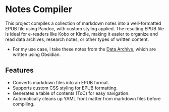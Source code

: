 # Notes Compiler

This project compiles a collection of markdown notes into a well-formatted EPUB file using Pandoc, with custom styling applied. The resulting EPUB file is ideal for e-readers like Kobo or Kindle, making it easier to organize and read data archives, research notes, or other types of written content.

- For my use case, I take these notes from the [Data Archive](https://rhyslwells.github.io/Data-Archive/), which are written using Obsidian.


## Features

- Converts markdown files into an EPUB format.
- Supports custom CSS styling for EPUB formatting.
- Generates a table of contents (ToC) for easy navigation.
- Automatically cleans up YAML front matter from markdown files before compiling.
